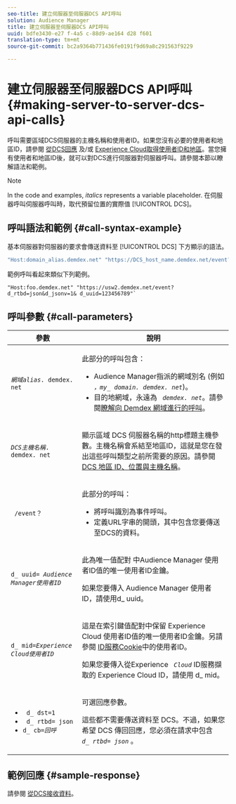 ```yaml
---
seo-title: 建立伺服器至伺服器DCS API呼叫
solution: Audience Manager
title: 建立伺服器至伺服器DCS API呼叫
uuid: bdfe3430-e27 f-4a5 c-88d9-ae164 d28 f601
translation-type: tm+mt
source-git-commit: bc2a9364b771436fe0191f9d69a8c291563f9229

---
```



# 建立伺服器至伺服器DCS API呼叫 {#making-server-to-server-dcs-api-calls}

呼叫需要區域DCS伺服器的主機名稱和使用者ID。如果您沒有必要的使用者和地區ID，請參閱 [從DCS回應](/help/using/api/dcs-intro/dcs-s2s/dcs-aam-ids.md) 及/或 [Experience Cloud取得使用者ID和地區](/help/using/api/dcs-intro/dcs-s2s/dcs-mcid-ids.md)。當您擁有使用者和地區ID後，就可以對DCS進行伺服器對伺服器呼叫。請參閱本節以瞭解語法和範例。

>[!NOTE]
>
>In the code and examples, *italics* represents a variable placeholder. 在伺服器呼叫伺服器呼叫時，取代預留位置的實際值 [!UICONTROL DCS]。

## 呼叫語法和範例 {#call-syntax-example}

基本伺服器對伺服器的要求會傳送資料至 [!UICONTROL DCS] 下方顯示的語法。

```js
"Host:domain_alias.demdex.net" "https://DCS_host_name.demdex.net/event?d_rtbd=json&d_jsonv=1&d_uuid=userID
```

範例呼叫看起來類似下列範例。

```
"Host:foo.demdex.net" "https://usw2.demdex.net/event?d_rtbd=json&d_jsonv=1& d_uuid=123456789"`
```

## 呼叫參數 {#call-parameters}

<table id="table_3AF4466009B64F0C9CBE7904A4096E0C"> 
 <thead> 
  <tr> 
   <th colname="col1" class="entry"> 參數 </th> 
   <th colname="col2" class="entry"> 說明 </th> 
  </tr> 
 </thead>
 <tbody> 
  <tr> 
   <td colname="col1"> <p><code><i>網域alias</i>. demdex. net</code> </p> </td> 
   <td colname="col2"> <p>此部分的呼叫包含： </p> <p> 
     <ul id="ul_3EDA9C7BA6794D06BCB07A75A9BD2372"> 
      <li id="li_74624CA78D6F4536A8164AE1FA1DECB9"><span class="keyword"> Audience Manager指派的網域別名</span> (例如 <i><code> ，my_ domain. demdex. net</code></i>)。 </li> 
      <li id="li_08ABE91CA247403AA480B3FB4BEF83BA">目的地網域，永遠為 <i><code> demdex. net</code></i>。請參閱<a href="../../../reference/demdex-calls.md">瞭解向 Demdex 網域進行的呼叫</a>。 </li> 
     </ul> </p> </td> 
  </tr> 
  <tr> 
   <td colname="col1"> <p><code><i>DCS主機名稱</i>. demdex. net</code> </p> </td> 
   <td colname="col2"> <p>顯示區域 <span class="wintitle"> DCS</span> 伺服器名稱的http標題主機參數。主機名稱會系結至地區ID，這就是您在發出這些呼叫類型之前所需要的原因。請參閱 <a href="../../../api/dcs-intro/dcs-api-reference/dcs-regions.md">DCS 地區 ID、位置與主機名稱</a>。 </p> </td> 
  </tr> 
  <tr> 
   <td colname="col1"> <p><code> /event？</code> </p> </td> 
   <td colname="col2"> <p>此部分的呼叫： </p> <p> 
     <ul id="ul_6332444A305A4F12A7CBE471CA508516"> 
      <li id="li_1C5C111B2B0E4621B3FC0C20D6516041">將呼叫識別為事件呼叫。 </li> 
      <li id="li_DBCE9B1C70604A629ECD7AC0A9052198">定義URL字串的開頭，其中包含您要傳送至DCS的資料。 </li> 
     </ul> </p> </td> 
  </tr> 
  <tr> 
   <td colname="col1"> <p><code>d_ uuid= <i>Audience Manager使用者ID</i></code> </p> </td> 
   <td colname="col2"> <p>此為唯一值配對 <span class="keyword"> 中Audience Manager</span> 使用者ID值的唯一使用者ID金鑰。 </p> <p><code><i></i></code> 如果您要傳入 <span class="keyword"> Audience Manager</span> 使用者ID，請使用d_ uuid。 </p> </td>
  </tr> 
  <tr> 
   <td colname="col1"> <p><code>d_ mid=<i>Experience Cloud使用者ID</i></code> </p> </td> 
   <td colname="col2"> <p>這是在索引鍵值配對中保留 <span class="keyword"> Experience Cloud</span> 使用者ID值的唯一使用者ID金鑰。另請參閱 <a href="../../../api/dcs-intro/dcs-s2s/dcs-mcid-ids.md#get-user-ids-from-service-cookie"> ID服務Cookie</a>中的使用者ID。 </p> <p>如果您要傳入從Experience <i><code> Cloud</code></i> ID服務擷取的 <span class="keyword"> Experience Cloud</span> <span class="keyword"> ID，請使用</span> d_ mid。 </p> </td> 
  </tr> 
  <tr> 
   <td colname="col1"> <p> 
     <ul id="ul_36E2C1A0538D4D2C94DFC1335720A524"> 
      <li id="li_8902EED431CE4F0189A94868FA52DB1F"><code> d_ dst=1</code> </li> 
      <li id="li_4B6B29499D444E31808DE0A9AA0442D0"><code> d_ rtbd= json</code> </li> 
      <li id="li_3430CD0438604B83BE6437E6EC480816"><code>d_ cb=<i>回呼</i></code> </li> 
     </ul> </p> </td> 
   <td colname="col2"> <p>可選回應參數。 </p> <p> 這些都不需要傳送資料至 <span class="wintitle"> DCS</span>。不過，如果您希望 <span class="wintitle"> DCS</span> 傳回回應，您必須在請求中包含 <i><code> d_ rtbd= json</code></i> 。 </p> </td> 
  </tr> 
 </tbody> 
</table>

## 範例回應 {#sample-response}

請參閱 [從DCS接收資料](../../../api/dcs-intro/dcs-event-calls/dcs-url-receive.md)。
